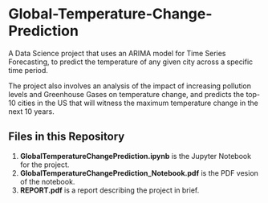 # Global-Temperature-Change-Prediction
A Data Science project that uses an ARIMA model for Time Series Forecasting, to predict the temperature of any given city across a specific time period.

The project also involves an analysis of the impact of increasing pollution levels and Greenhouse Gases on temperature change, and predicts the top-10 cities in the US that will witness the maximum temperature change in the next 10 years.

## Files in this Repository

1. <b>GlobalTemperatureChangePrediction.ipynb</b> is the Jupyter Notebook for the project.
2. <b>GlobalTemperatureChangePrediction_Notebook.pdf</b> is the PDF vesion of the notebook.
3. <b>REPORT.pdf</b> is a report describing the project in brief.

